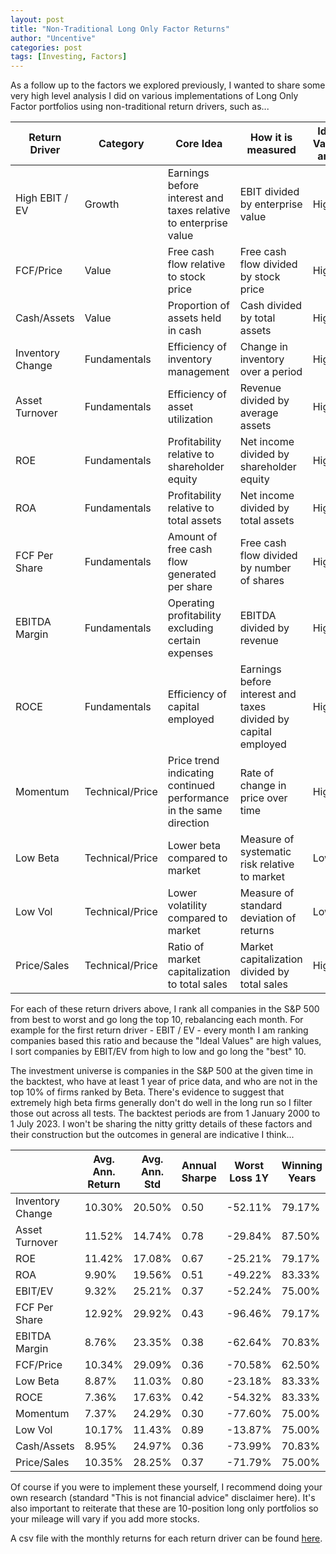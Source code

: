 ```yaml
---
layout: post
title: "Non-Traditional Long Only Factor Returns"
author: "Uncentive"
categories: post
tags: [Investing, Factors]
---
```

As a follow up to the factors we explored previously, I wanted to share some very high level analysis I did on various implementations of Long Only Factor portfolios using non-traditional return drivers, such as...

| Return Driver    | Category        | Core Idea                                                          | How it is measured                                             | Ideal Values are... |
|------------------|-----------------|--------------------------------------------------------------------|----------------------------------------------------------------|---------------------|
| High EBIT / EV   | Growth           | Earnings before interest and taxes relative to enterprise value    | EBIT divided by enterprise value                               | High                |
| FCF/Price        | Value           | Free cash flow relative to stock price                             | Free cash flow divided by stock price                          | High                |
| Cash/Assets      | Value           | Proportion of assets held in cash                                  | Cash divided by total assets                                   | High                |
| Inventory Change | Fundamentals    | Efficiency of inventory management                                 | Change in inventory over a period                              | High                |
| Asset Turnover   | Fundamentals    | Efficiency of asset utilization                                    | Revenue divided by average assets                              | High                |
| ROE              | Fundamentals    | Profitability relative to shareholder equity                       | Net income divided by shareholder equity                       | High                |
| ROA              | Fundamentals    | Profitability relative to total assets                             | Net income divided by total assets                             | High                |
| FCF Per Share    | Fundamentals    | Amount of free cash flow generated per share                       | Free cash flow divided by number of shares                     | High                |
| EBITDA Margin    | Fundamentals    | Operating profitability excluding certain expenses                 | EBITDA divided by revenue                                      | High                |
| ROCE             | Fundamentals    | Efficiency of capital employed                                     | Earnings before interest and taxes divided by capital employed | High                |
| Momentum         | Technical/Price | Price trend indicating continued performance in the same direction | Rate of change in price over time                              | High                |
| Low Beta         | Technical/Price | Lower beta compared to market                                      | Measure of systematic risk relative to market                  | Low                 |
| Low Vol          | Technical/Price | Lower volatility compared to market                                | Measure of standard deviation of returns                       | Low                 |
| Price/Sales      | Technical/Price | Ratio of market capitalization to total sales                      | Market capitalization divided by total sales                   | High                |

For each of these return drivers above, I rank all companies in the S&P 500 from best to worst and go long the top 10, rebalancing each month. For example for the first return driver - EBIT / EV - every month I am ranking companies based this ratio and because the "Ideal Values" are high values, I sort companies by EBIT/EV from high to low and go long the "best" 10.

The investment universe is companies in the S&P 500 at the given time in the backtest, who have at least 1 year of price data, and who are not in the top 10% of firms ranked by Beta. There's evidence to suggest that extremely high beta firms generally don't do well in the long run so I filter those out across all tests. The backtest periods are from 1 January 2000 to 1 July 2023. I won't be sharing the nitty gritty details of these factors and their construction but the outcomes in general are indicative I think...

|                  | Avg. Ann. Return | Avg. Ann. Std | Annual Sharpe | Worst  Loss 1Y | Winning  Years |
|------------------|------------------|---------------|---------------|----------------|----------------|
| Inventory Change | 10.30%           | 20.50%        | 0.50          | -52.11%        | 79.17%         |
| Asset Turnover   | 11.52%           | 14.74%        | 0.78          | -29.84%        | 87.50%         |
| ROE              | 11.42%           | 17.08%        | 0.67          | -25.21%        | 79.17%         |
| ROA              | 9.90%            | 19.56%        | 0.51          | -49.22%        | 83.33%         |
| EBIT/EV          | 9.32%            | 25.21%        | 0.37          | -52.24%        | 75.00%         |
| FCF Per Share    | 12.92%           | 29.92%        | 0.43          | -96.46%        | 79.17%         |
| EBITDA Margin    | 8.76%            | 23.35%        | 0.38          | -62.64%        | 70.83%         |
| FCF/Price        | 10.34%           | 29.09%        | 0.36          | -70.58%        | 62.50%         |
| Low Beta         | 8.87%            | 11.03%        | 0.80          | -23.18%        | 83.33%         |
| ROCE             | 7.36%            | 17.63%        | 0.42          | -54.32%        | 83.33%         |
| Momentum         | 7.37%            | 24.29%        | 0.30          | -77.60%        | 75.00%         |
| Low Vol          | 10.17%           | 11.43%        | 0.89          | -13.87%        | 75.00%         |
| Cash/Assets      | 8.95%            | 24.97%        | 0.36          | -73.99%        | 70.83%         |
| Price/Sales      | 10.35%           | 28.25%        | 0.37          | -71.79%        | 75.00%         |

Of course if you were to implement these yourself, I recommend doing your own research (standard "This is not financial advice" disclaimer here). It's also important to reiterate that these are 10-position long only portfolios so your mileage will vary if you add more stocks.

A csv file with the monthly returns for each return driver can be found [here](https://github.com/Sp3ctro/Uncentive/blob/master/code/LongOnlyFactors.csv.csv).
